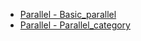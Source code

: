 - [Parallel - Basic_parallel](Parallel/basic_parallel.md ':type=code')
- [Parallel - Parallel_category](Parallel/parallel_category.md ':type=code')
